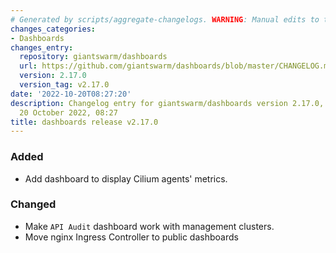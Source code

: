 ```yaml
---
# Generated by scripts/aggregate-changelogs. WARNING: Manual edits to this files will be overwritten.
changes_categories:
- Dashboards
changes_entry:
  repository: giantswarm/dashboards
  url: https://github.com/giantswarm/dashboards/blob/master/CHANGELOG.md#2170---2022-10-20
  version: 2.17.0
  version_tag: v2.17.0
date: '2022-10-20T08:27:20'
description: Changelog entry for giantswarm/dashboards version 2.17.0, published on
  20 October 2022, 08:27
title: dashboards release v2.17.0
---
```


### Added
- Add dashboard to display Cilium agents' metrics.
### Changed
- Make `API Audit` dashboard work with management clusters.
- Move nginx Ingress Controller to public dashboards
